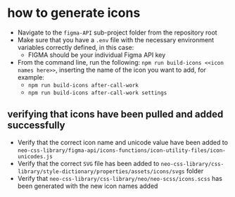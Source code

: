 # how to generate icons

- Navigate to the `figma-API` sub-project folder from the repository root
- Make sure that you have a `.env` file with the necessary environment variables correctly defined, in this case:
  - FIGMA should be your individual Figma API key
- From the command line, run the following: `npm run build-icons <<icon names here>>`, inserting the name of the icon you want to add, for example:
  - `npm run build-icons after-call-work`
  - `npm run build-icons after-call-work settings`

## verifying that icons have been pulled and added successfully

- Verify that the correct icon name and unicode value have been added to `neo-css-library/figma-api/icons-functions/icon-utility-files/icon-unicodes.js`
- Verify that the correct `SVG` file has been added to `neo-css-library/css-library/style-dictionary/properties/assets/icons/svgs` folder
- Verify that `neo-css-library/css-library/neo/neo-scss/icons.scss` has been generated with the new icon names added
